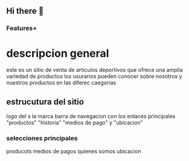 ## Hi there 👋
### Features+

# descripcion general 

este es un sitio de venta de articulos deportivos que ofrece una amplia variedad de productos los usurarios pueden conocer sobre  nosotros y nuestros productos en las diferec caegorias 

## estrucutura del sitio 
 logo del s la marca
 barra de navegacion  con los enlaces principales  "productos" "historia" "medios de pago" y "ubicacion" 
 
### selecciones principales 
 producots
 medios de pagos
 quienes somos
 ubicacion 
<!--
**aaronmus/aaronmus** is a ✨ _special_ ✨ repository because its `README.md` (this file) appears on your GitHub profile.

Here are some ideas to get you started:

- 🔭 I’m currently working on ...
- 🌱 I’m currently learning ...
- 👯 I’m looking to collaborate on ...
- 🤔 I’m looking for help with ...
- 💬 Ask me about ...
- 📫 How to reach me: ...
- 😄 Pronouns: ...
- ⚡ Fun fact: ...
-->

